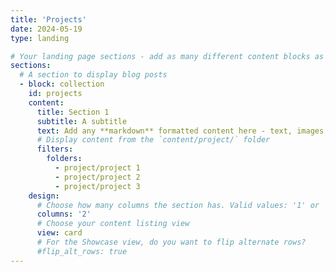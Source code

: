 ```yaml
---
title: 'Projects'
date: 2024-05-19
type: landing

# Your landing page sections - add as many different content blocks as you like
sections:
  # A section to display blog posts
  - block: collection
    id: projects
    content:
      title: Section 1
      subtitle: A subtitle
      text: Add any **markdown** formatted content here - text, images, videos, galleries - and even HTML code!
      # Display content from the `content/project/` folder
      filters:
        folders:
          - project/project 1
          - project/project 2
          - project/project 3
    design:
      # Choose how many columns the section has. Valid values: '1' or '2'.
      columns: '2'
      # Choose your content listing view 
      view: card
      # For the Showcase view, do you want to flip alternate rows?
      #flip_alt_rows: true
---
```

